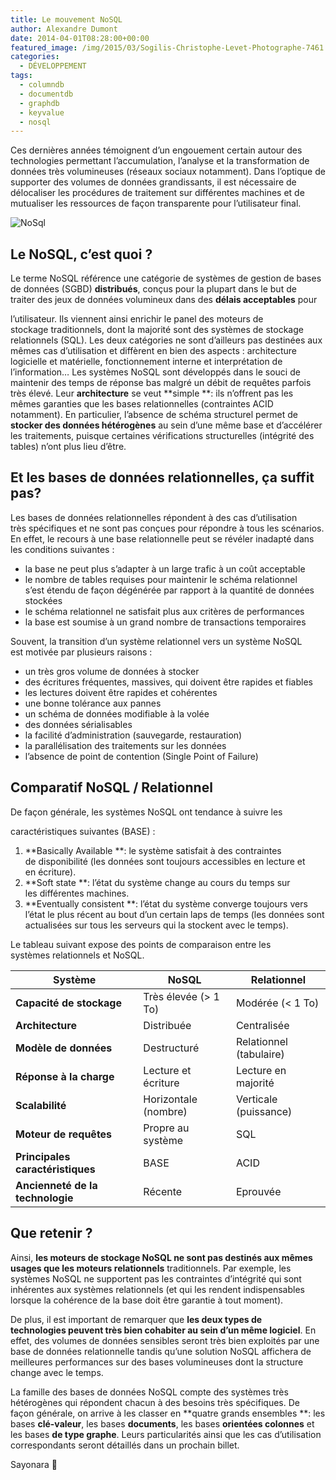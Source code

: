 ```yaml
---
title: Le mouvement NoSQL
author: Alexandre Dumont
date: 2014-04-01T08:28:00+00:00
featured_image: /img/2015/03/Sogilis-Christophe-Levet-Photographe-7461.jpg
categories:
  - DÉVELOPPEMENT
tags:
  - columndb
  - documentdb
  - graphdb
  - keyvalue
  - nosql
---
```


Ces dernières années témoignent d’un engouement certain autour des technologies permettant l’accumulation, l’analyse et la transformation de données très volumineuses (réseaux sociaux notamment). Dans l’optique de supporter des volumes de données grandissants, il est nécessaire de délocaliser les procédures de traitement sur différentes machines et de mutualiser les ressources de façon transparente pour l’utilisateur final.

![](/img/2014/04/tumblr_inline_n3b2avvoZ21sc5im4.png "NoSql")

## Le NoSQL, c’est quoi ?

Le terme NoSQL référence une catégorie de systèmes de gestion de bases de données (SGBD) **distribués**, conçus pour la plupart dans le but de traiter des jeux de données volumineux dans des **délais acceptables** pour

l’utilisateur. Ils viennent ainsi enrichir le panel des moteurs de stockage traditionnels, dont la majorité sont des systèmes de stockage relationnels (SQL). Les deux catégories ne sont d’ailleurs pas destinées aux mêmes cas d’utilisation et diffèrent en bien des aspects : architecture logicielle et matérielle, fonctionnement interne et interprétation de l’information… Les systèmes NoSQL sont développés dans le souci de maintenir des temps de réponse bas malgré un débit de requêtes parfois très élevé. Leur **architecture** se veut **simple **: ils n’offrent pas les mêmes garanties que les bases relationnelles (contraintes ACID notamment). En particulier, l’absence de schéma structurel permet de **stocker des données hétérogènes** au sein d’une même base et d’accélérer les traitements, puisque certaines vérifications structurelles (intégrité des tables) n’ont plus lieu d’être.

## Et les bases de données relationnelles, ça suffit pas?

Les bases de données relationnelles répondent à des cas d’utilisation très spécifiques et ne sont pas conçues pour répondre à tous les scénarios. En effet, le recours à une base relationnelle peut se révéler inadapté dans les conditions suivantes :

- la base ne peut plus s’adapter à un large trafic à un coût acceptable
- le nombre de tables requises pour maintenir le schéma relationnel s’est étendu de façon dégénérée par rapport à la quantité de données stockées
- le schéma relationnel ne satisfait plus aux critères de performances
- la base est soumise à un grand nombre de transactions temporaires

Souvent, la transition d’un système relationnel vers un système NoSQL est motivée par plusieurs raisons :

- un très gros volume de données à stocker
- des écritures fréquentes, massives, qui doivent être rapides et fiables
- les lectures doivent être rapides et cohérentes
- une bonne tolérance aux pannes
- un schéma de données modifiable à la volée
- des données sérialisables
- la facilité d’administration (sauvegarde, restauration)
- la parallélisation des traitements sur les données
- l’absence de point de contention (Single Point of Failure)

## Comparatif NoSQL / Relationnel

De façon générale, les systèmes NoSQL ont tendance à suivre les

caractéristiques suivantes (BASE) :

1. **Basically Available **: le système satisfait à des contraintes de disponibilité (les données sont toujours accessibles en lecture et en écriture).
2. **Soft state **: l’état du système change au cours du temps sur les différentes machines.
3. **Eventually consistent **: l’état du système converge toujours vers l’état le plus récent au bout d’un certain laps de temps (les données sont actualisées sur tous les serveurs qui la stockent avec le temps).

Le tableau suivant expose des points de comparaison entre les systèmes relationnels et NoSQL.

| Système                          | NoSQL                | Relationnel             |
| -------------------------------- | -------------------- | ----------------------- |
| **Capacité de stockage**         | Très élevée (> 1 To) | Modérée (< 1 To)        |
| **Architecture**                 | Distribuée           | Centralisée             |
| **Modèle de données**            | Destructuré          | Relationnel (tabulaire) |
| **Réponse à la charge**          | Lecture et écriture  | Lecture en majorité     |
| **Scalabilité**                  | Horizontale (nombre) | Verticale (puissance)   |
| **Moteur de requêtes**           | Propre au système    | SQL                     |
| **Principales caractéristiques** | BASE                 | ACID                    |
| **Ancienneté de la technologie** | Récente              | Eprouvée                |

## Que retenir ?

Ainsi, **les moteurs de stockage NoSQL ne sont pas destinés aux mêmes usages que les moteurs relationnels** traditionnels. Par exemple, les systèmes NoSQL ne supportent pas les contraintes d’intégrité qui sont inhérentes aux systèmes relationnels (et qui les rendent indispensables lorsque la cohérence de la base doit être garantie à tout moment).

De plus, il est important de remarquer que **les deux types de technologies peuvent très bien cohabiter au sein d’un même logiciel**. En effet, des volumes de données sensibles seront très bien exploités par une base de données relationnelle tandis qu’une solution NoSQL affichera de meilleures performances sur des bases volumineuses dont la structure change avec le temps.

La famille des bases de données NoSQL compte des systèmes très hétérogènes qui répondent chacun à des besoins très spécifiques. De façon générale, on arrive à les classer en **quatre grands ensembles **: les bases **clé-valeur**, les bases **documents**, les bases **orientées colonnes** et les bases **de type graphe**. Leurs particularités ainsi que les cas d’utilisation correspondants seront détaillés dans un prochain billet.

Sayonara 🙂
